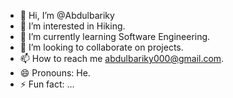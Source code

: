 - 👋 Hi, I’m @Abdulbariky
- 👀 I’m interested in Hiking.
- 🌱 I’m currently learning Software Engineering.
- 💞️ I’m looking to collaborate on projects.
- 📫 How to reach me abdulbariky000@gmail.com.
- 😄 Pronouns: He.
- ⚡ Fun fact: ...

<!---
Abdulbariky/Abdulbariky is a ✨ special ✨ repository because its `README.md` (this file) appears on your GitHub profile.
You can click the Preview link to take a look at your changes.
--->
